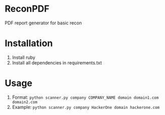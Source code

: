 # ReconPDF
PDF report generator for basic recon

# Installation 
1. Install ruby 
2. Install all dependencies in requirements.txt

# Usage
1. Format:  `python scanner.py company COMPANY_NAME domain domain1.com domain2.com`
2. Example: `python scanner.py company HackerOne domain hackerone.com`
